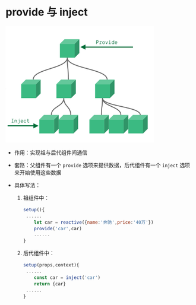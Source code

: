 # provide 与 inject

![provide和inject](../images/provide.png)

- 作用：实现祖与后代组件间通信

- 套路：父组件有一个 `provide` 选项来提供数据，后代组件有一个 `inject` 选项来开始使用这些数据

- 具体写法：

  1. 祖组件中：

     ```js
     setup(){
      ......
         let car = reactive({name:'奔驰',price:'40万'})
         provide('car',car)
         ......
     }
     ```

  2. 后代组件中：

     ```js
     setup(props,context){
      ......
         const car = inject('car')
         return {car}
      ......
     }
     ```


